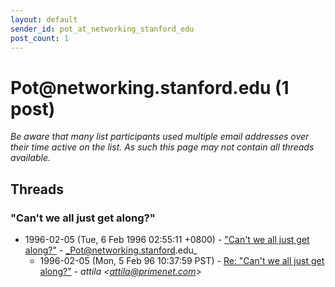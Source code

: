 ```yaml
---
layout: default
sender_id: pot_at_networking_stanford_edu
post_count: 1
---
```


# Pot<span>@</span>networking.stanford.edu (1 post)

_Be aware that many list participants used multiple email addresses over their time active on the list. As such this page may not contain all threads available._

## Threads

### "Can't we all just get along?"
+ 1996-02-05 (Tue, 6 Feb 1996 02:55:11 +0800) - ["Can't we all just get along?"](/archive/1996/02/25790d9caeb85e91b8011e2a382a9c97cf7993fe157d4d0993207340b7ecfddb) - _Pot@networking.stanford.edu_
  + 1996-02-05 (Mon, 5 Feb 96 10:37:59 PST) - [Re: "Can't we all just get along?"](/archive/1996/02/9f8defb1d19937219c40858a0bdf184963130a33d8895b354be29543d45efe75) - _attila \<attila@primenet.com\>_

